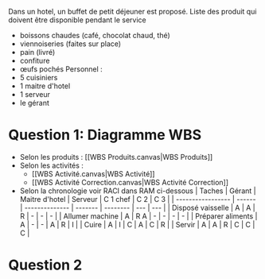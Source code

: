 Dans un hotel, un buffet de petit déjeuner est proposé.
Liste des produit qui doivent être disponible pendant le service
- boissons chaudes (café, chocolat chaud, thé)
- viennoiseries (faites sur place)
- pain (livré)
- confiture
- œufs pochés
Personnel :
- 5 cuisiniers
- 1 maitre d'hotel
- 1 serveur
- le gérant
# Question 1: Diagramme WBS
- Selon les produits : [[WBS Produits.canvas|WBS Produits]]
- Selon les activités : 
	- [[WBS Activité.canvas|WBS Activité]]
	- [[WBS Activité Correction.canvas|WBS Activité Correction]]
- Selon la chronologie voir RACI dans RAM ci-dessous
| Taches            | Gérant | Maitre d'hotel | Serveur | C 1 chef | C 2 | C 3 |
| ----------------- | ------ | -------------- | ------- | -------- | --- | --- |
| Disposé vaisselle | A       | A              | R        | -         | -    | -    |
| Allumer machine   | A       | R A               | -        | -         | -    | -    |
| Préparer aliments | A       | -               | -        | A         | R    | I    |
| Cuire             | A       | I               | C        | A         | C    | R    |
| Servir            | A       | A               | R        | C         | C    | C    |
# Question 2

